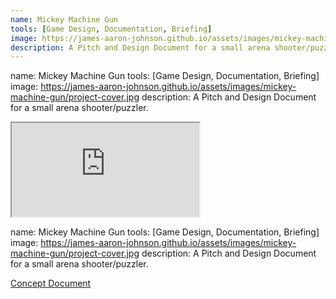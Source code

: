 ```yaml
---
name: Mickey Machine Gun
tools: [Game Design, Documentation, Briefing]
image: https://james-aaron-johnson.github.io/assets/images/mickey-machine-gun/project-cover.jpg
description: A Pitch and Design Document for a small arena shooter/puzzler. 
---
```


name: Mickey Machine Gun
tools: [Game Design, Documentation, Briefing]
image: https://james-aaron-johnson.github.io/assets/images/mickey-machine-gun/project-cover.jpg
description: A Pitch and Design Document for a small arena shooter/puzzler. 

<div class="iframe-container"><iframe loading="lazy" src="https://james-aaron-johnson.github.io/assets/files/mickey-machine-gun/Micro Design Document.pdf"></iframe></div>



name: Mickey Machine Gun
tools: [Game Design, Documentation, Briefing]
image: https://james-aaron-johnson.github.io/assets/images/mickey-machine-gun/project-cover.jpg
description: A Pitch and Design Document for a small arena shooter/puzzler. 


<p class="text-center">
<a href="https://1drv.ms/w/s!AilSY98a6wu1mdA-hxfiqxGRJrFJQA?e=VuEALi" class="button" target="_blank">Concept Document</a>
</p>



